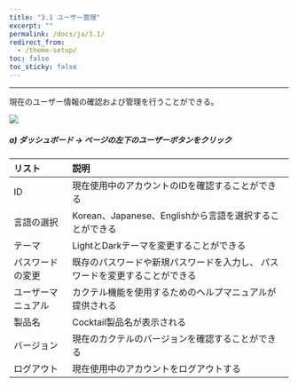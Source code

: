 ```yaml
---
title: "3.1 ユーザー管理"
excerpt: ""
permalink: /docs/ja/3.1/
redirect_from:
  - /theme-setup/
toc: false
toc_sticky: false
---
```



---

現在のユーザー情報の確認および管理を行うことができる。

![](/assets/JP/2.5/6.1_1.png)

##### a\) ダッシュボード → ページの左下のユーザーボタンをクリック

| リスト | 説明 |
| :--- | :--- |
| ID | 現在使用中のアカウントのIDを確認することができる |
| 言語の選択 | Korean、Japanese、Englishから言語を選択することができる |
| テーマ | LightとDarkテーマを変更することができる |
| パスワードの変更 | 既存のパスワードや新規パスワードを入力し、 パスワードを変更することができる |
| ユーザーマニュアル | カクテル機能を使用するためのヘルプマニュアルが提供される |
| 製品名 | Cocktail製品名が表示される |
| バージョン | 現在のカクテルのバージョンを確認することができる |
| ログアウト | 現在使用中のアカウントをログアウトする |



